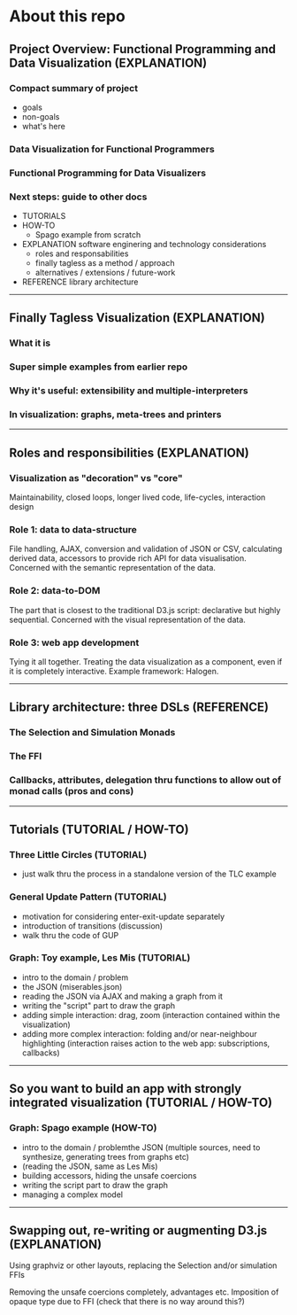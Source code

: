 # About this repo

## Project Overview: Functional Programming and Data Visualization (EXPLANATION)

### Compact summary of project

* goals
* non-goals
* what's here
  
### Data Visualization for Functional Programmers

### Functional Programming for Data Visualizers

### Next steps: guide to other docs

* TUTORIALS
* HOW-TO
  * Spago example from scratch
* EXPLANATION software enginering and technology considerations
  * roles and responsabilities
  * finally tagless as a method / approach
  * alternatives / extensions / future-work
* REFERENCE library architecture

------------------------------------------------------------------

## Finally Tagless Visualization (EXPLANATION)

### What it is

### Super simple examples from earlier repo

### Why it's useful: extensibility and multiple-interpreters

### In visualization: graphs, meta-trees and printers

------------------------------------------------------------------

## Roles and responsibilities (EXPLANATION)

### Visualization as "decoration" vs "core"

Maintainability, closed loops, longer lived code, life-cycles, interaction design

### Role 1: data to data-structure

File handling, AJAX, conversion and validation of JSON or CSV, calculating derived data, accessors to provide rich API for data visualisation. Concerned with the semantic representation of the data.

### Role 2: data-to-DOM

The part that is closest to the traditional D3.js script: declarative but highly sequential. Concerned with the visual representation of the data.

### Role 3: web app development

Tying it all together. Treating the data visualization as a component, even if it is completely interactive. Example framework: Halogen.

------------------------------------------------------------------

## Library architecture: three DSLs (REFERENCE)

### The Selection and Simulation Monads

### The FFI

### Callbacks, attributes, delegation thru functions to allow out of monad calls (pros and cons)

------------------------------------------------------------------

## Tutorials (TUTORIAL / HOW-TO)

### Three Little Circles (TUTORIAL)

* just walk thru the process in a standalone version of the TLC example 

### General Update Pattern (TUTORIAL)

* motivation for considering enter-exit-update separately
* introduction of transitions (discussion)
* walk thru the code of GUP

### Graph: Toy example, Les Mis (TUTORIAL)

* intro to the domain / problem
* the JSON (miserables.json)
* reading the JSON via AJAX and making a graph from it
* writing the "script" part to draw the graph
* adding simple interaction: drag, zoom (interaction contained within the visualization)
* adding more complex interaction: folding and/or near-neighbour highlighting (interaction raises action to the web app: subscriptions, callbacks)

------------------------------------------------------------------

## So you want to build an app with strongly integrated visualization (TUTORIAL / HOW-TO)

### Graph: Spago example (HOW-TO)

* intro to the domain / problemthe JSON (multiple sources, need to synthesize, generating trees from graphs etc)
* (reading the JSON, same as Les Mis)
* building accessors, hiding the unsafe coercions
* writing the script part to draw the graph
* managing a complex model

------------------------------------------------------------------

## Swapping out, re-writing or augmenting D3.js (EXPLANATION)

Using graphviz or other layouts, replacing the Selection and/or simulation FFIs

Removing the unsafe coercions completely, advantages etc. Imposition of opaque type due to FFI (check that there is no way around this?)
